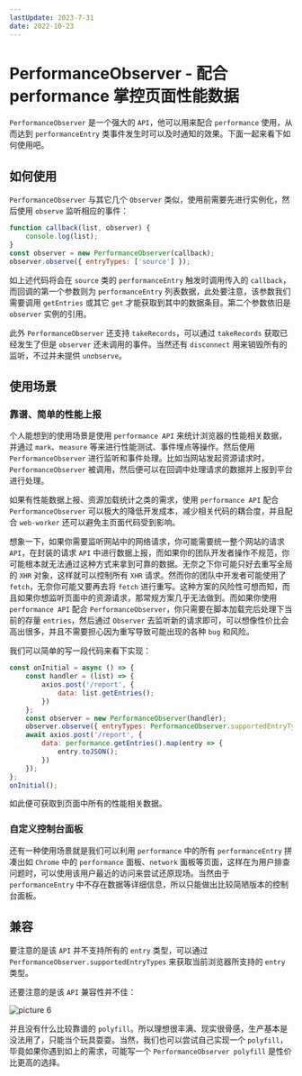 ```yaml
---
lastUpdate: 2023-7-31
date: 2022-10-23
---
```

# PerformanceObserver - 配合 performance 掌控页面性能数据

`PerformanceObserver` 是一个强大的 `API`，他可以用来配合 `performance` 使用，从而达到 `performanceEntry` 类事件发生时可以及时通知的效果。下面一起来看下如何使用吧。

## 如何使用

`PerformanceObserver` 与其它几个 `Observer` 类似，使用前需要先进行实例化，然后使用 `observe` 监听相应的事件：

```js
function callback(list, observer) {
    console.log(list);
}
const observer = new PerformanceObserver(callback);
observer.observe({ entryTypes: ['source'] });
```

如上述代码将会在 `source` 类的 `performanceEntry` 触发时调用传入的 `callback`，而回调的第一个参数则为 `performanceEntry` 列表数据，此处要注意，该参数我们需要调用 `getEntries` 或其它 `get` 才能获取到其中的数据条目。第二个参数依旧是 `observer` 实例的引用。

此外 `PerformanceObserver` 还支持 `takeRecords`，可以通过 `takeRecords` 获取已经发生了但是 `observer` 还未调用的事件。当然还有 `disconnect` 用来销毁所有的监听，不过并未提供 `unobserve`。

## 使用场景

### 靠谱、简单的性能上报

个人能想到的使用场景是使用 `performance API` 来统计浏览器的性能相关数据，并通过 `mark`、`measure` 等来进行性能测试、事件埋点等操作。然后使用 `PerformanceObserver` 进行监听和事件处理。比如当网站发起资源请求时，`PerformanceObserver` 被调用，然后便可以在回调中处理请求的数据并上报到平台进行处理。

如果有性能数据上报、资源加载统计之类的需求，使用 `performance API` 配合 `PerformanceObserver` 可以极大的降低开发成本，减少相关代码的耦合度，并且配合 `web-worker` 还可以避免主页面代码受到影响。

想象一下，如果你需要监听网站中的网络请求，你可能需要统一整个网站的请求 `API`，在封装的请求 `API` 中进行数据上报，而如果你的团队开发者操作不规范，你可能根本就无法通过这种方式来拿到可靠的数据。无奈之下你可能只好去重写全局的 `XHR` 对象，这样就可以控制所有 `XHR` 请求。然而你的团队中开发者可能使用了 `fetch`，无奈你可能又要再去将 `fetch` 进行重写。这种方案的风险性可想而知，而且如果你想监听页面中的资源请求，那常规方案几乎无法做到。而如果你使用 `performance API` 配合 `PerformanceObserver`，你只需要在脚本加载完后处理下当前的存量 `entries`，然后通过 `Observer` 去监听新的请求即可，可以想像性价比会高出很多，并且不需要担心因为重写导致可能出现的各种 `bug` 和风险。

我们可以简单的写一段代码来看下实现：

```js
const onInitial = async () => {
    const handler = (list) => {
        axios.post('/report', {
            data: list.getEntries();
        })
    };
    const observer = new PerformanceObserver(handler);
    observer.observe({ entryTypes: PerformanceObserver.supportedEntryTypes });
    await axios.post('/report', {
        data: performance.getEntries().map(entry => {
            entry.toJSON();
        })
    });
};
onInitial();
```

如此便可获取到页面中所有的性能相关数据。

### 自定义控制台面板

还有一种使用场景就是我们可以利用 `performance` 中的所有 `performanceEntry` 拼凑出如 `Chrome` 中的 `performance` 面板、`network` 面板等页面，这样在为用户排查问题时，可以使用该用户最近的访问来尝试还原现场。当然由于 `performanceEntry` 中不存在数据等详细信息，所以只能做出比较简陋版本的控制台面板。

## 兼容

要注意的是该 `API` 并不支持所有的 `entry` 类型，可以通过 `PerformanceObserver.supportedEntryTypes` 来获取当前浏览器所支持的 `entry` 类型。

还要注意的是该 `API` 兼容性并不佳：

![picture 6](https://stg.heyfe.org/images/blog-performance-observer-63.png)

并且没有什么比较靠谱的 `polyfill`。所以理想很丰满、现实很骨感，生产基本是没法用了，只能当个玩具耍耍。当然，我们也可以尝试自己实现一个 `polyfill`，毕竟如果你遇到如上的需求，可能写一个 `PerformanceObserver polyfill` 是性价比更高的选择。
